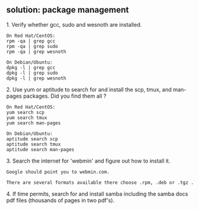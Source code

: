 ## solution: package management

1\. Verify whether gcc, sudo and wesnoth are installed.

    On Red Hat/CentOS:
    rpm -qa | grep gcc
    rpm -qa | grep sudo
    rpm -qa | grep wesnoth

    On Debian/Ubuntu:
    dpkg -l | grep gcc
    dpkg -l | grep sudo
    dpkg -l | grep wesnoth

2\. Use yum or aptitude to search for and install the scp, tmux, and
man-pages packages. Did you find them all ?

    On Red Hat/CentOS:
    yum search scp
    yum search tmux
    yum search man-pages

    On Debian/Ubuntu:
    aptitude search scp
    aptitude search tmux
    aptitude search man-pages

3\. Search the internet for \'webmin\' and figure out how to install it.

    Google should point you to webmin.com.

    There are several formats available there choose .rpm, .deb or .tgz .

4\. If time permits, search for and install samba including the samba
docs pdf files (thousands of pages in two pdf\'s).
